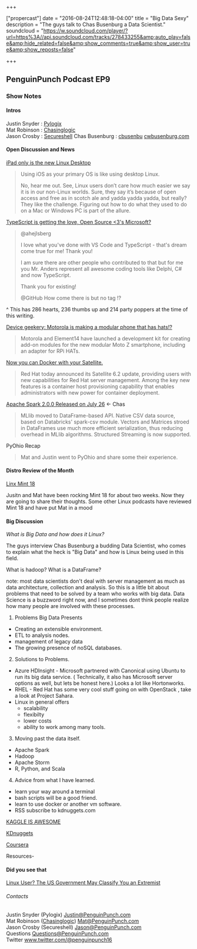 +++

["propercast"] date = "2016-08-24T12:48:18-04:00"
title = "Big Data Sexy"
description = "The guys talk to Chas Busenburg a Data Scientist."
soundcloud = "https://w.soundcloud.com/player/?url=https%3A//api.soundcloud.com/tracks/278433255&amp;auto_play=false&amp;hide_related=false&amp;show_comments=true&amp;show_user=true&amp;show_reposts=false"

+++

##  PenguinPunch Podcast EP9

### Show Notes

#### Intros

Justin Snyder : [Pylogix](https://twiter.com/pylogix)  
Mat Robinson : [Chasinglogic](https://twitter.com/chasinglogic)  
Jason Crosby : [Secureshell](https://twitter.com/SecureshellV2)
Chas Busenburg : [cbusenbu](https://twitter.com/cbusenbu) [cwbusenburg.com](http://www.cwbusenburg.com)


#### Open Discussion and News

[iPad only is the new Linux Desktop](https://medium.com/@chipotlecoyote/ipad-only-is-the-new-desktop-linux-de88b61b6d99#.wo6ped6wk)

> Using iOS as your primary OS is like using desktop Linux.
> 
> No, hear me out. See, Linux users don’t care how much easier we say it is in our non-Linux worlds. Sure, they say it’s because of open access and free as in scotch ale and yadda yadda yadda, but really? They like the challenge. Figuring out how to do what they used to do on a Mac or Windows PC is part of the allure.

[TypeScript is getting the love, Open Source <3's Microsoft?](https://github.com/Microsoft/TypeScript/issues/10011)

> @ahejlsberg
>
> I love what you've done with VS Code and TypeScript - that's dream come true for me! Thank you!
>
> I am sure there are other people who contributed to that but for me you Mr. Anders represent all awesome coding tools like Delphi, C# and now TypeScript.
>
> Thank you for existing!
>
> @GitHub How come there is <!-- BUG: --> but no <!-- LOVE: --> tag !?

^ This has 286 hearts, 236 thumbs up and 214 party poppers at the time of this writing.

[Device geekery: Motorola is making a modular phone that has hats!?](http://hackerboards.com/modular-moto-z-android-phone-supports-diy-and-rpi-hat-add-ons/)

>Motorola and Element14 have launched a development kit for creating add-on modules for the new modular Moto Z smartphone, including an adapter for RPi HATs.

[Now you can Docker with your Satellite.](http://www.serverwatch.com/server-news/red-hat-satellite-6.2-add-docker-deployment.html)

>Red Hat today announced its Satellite 6.2 update, providing users with new capabilities for Red Hat server management. Among the key new features is a container host provisioning capability that enables administrators with new power for container deployment.

[Apache Spark 2.0.0 Released on July 26](http://spark.apache.org/releases/spark-release-2-0-0.html) <- Chas

> MLlib moved to DataFrame-based API.
> Native CSV data source, based on Databricks' spark-csv module.
> Vectors and Matrices stroed in DataFrames use much more efficient serialization, thus reducing overhead in MLlib algorithms.
> Structured Streaming is now supported.

PyOhio Recap

> Mat and Justin went to PyOhio and share some their experience.

#### Distro Review of the Month

[Linx Mint 18](https://www.linuxmint.com/)

Jusitn and Mat have been rocking Mint 18 for about two weeks. Now they are going to share their thoughts.  Some other Linux podcasts have reviewed Mint 18 and have put Mat in a mood

#### Big Discussion

*What is Big Data and how does it Linux?*

The guys interview Chas Busenburg a budding Data Scientist, who comes to explain what the heck is "Big Data" and how is Linux being used in this field.

What is hadoop?
What is a DataFrame?

note: most data scientists don't deal with server management as much as data architecture, collection and analysis. So this is a little bit about problems that need to be solved by a team who works with big data. Data Science is a buzzword right now, and I sometimes dont think people realize how many people are involved with these processes.
1. Problems Big Data Presents
 * Creating an extensible environment.
 * ETL to analysis nodes.
 * management of legacy data
 * The growing presence of noSQL databases.
2. Solutions to Problems.
 * Azure HDInsight - Microsoft partnered with Canonical using Ubuntu to run its big data service. ( Technically, it also has Microsoft server options as well, but lets be honest here.) Looks a lot like Hortonworks.
* RHEL - Red Hat has some very cool stuff going on with OpenStack , take a look at Project Sahara.
* Linux in general offers 
  * scalability
  * flexibilty
  * lower costs
  * ability to work among many tools.
  

3. Moving past the data itself.
 * Apache Spark
 * Hadoop
 * Apache Storm
 * R, Python, and Scala

4. Advice from what I have learned.
 * learn your way around a terminal
 * bash scripts will be a good friend.
 * learn to use docker or another vm software.
 * RSS subscribe to kdnuggets.com

[KAGGLE IS AWESOME](https://kaggle.com/)

[KDnuggets](https://kdnuggets.com/)

[Coursera](https://coursera.org/)

Resources-


#### Did you see that
[Linux User? The US Government May Classify You an Extremist](https://cointelegraph.com/news/linux-user-the-us-government-may-classify-you-an-extremist)

###### Contacts
Justin Snyder (Pylogix) Justin@PenguinPunch.com  
Mat Robinson ([Chasinglogic](https://twitter.com/chasinglogic)) Mat@PenguinPunch.com  
Jason Crosby (Secureshell) Jason@PenguinPunch.com  
Questions Questions@PenguinPunch.com  
Twitter www.twitter.com/@penguinpunch16
